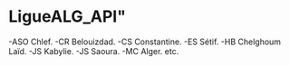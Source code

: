 # LigueALG_API"

-ASO Chlef.
-CR Belouizdad. 
-CS Constantine. 
-ES Sétif. 
-HB Chelghoum Laïd. 
-JS Kabylie.
-JS Saoura.
-MC Alger. etc.
